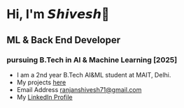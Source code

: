 # Hi, I'm 𝙎𝙝𝙞𝙫𝙚𝙨𝙝👋
## ML & Back End Developer
### pursuing B.Tech in AI & Machine Learning [2025]
- I am a 2nd year B.Tech AI&ML student at MAIT, Delhi.
- My projects [here](https://github.com/shivesh-ranjan?tab=repositories)
- Email Address ranjanshivesh71@gmail.com
- My <a href="https://www.linkedin.com/in/shivesh-ranjan/">LinkedIn Profile</a>
